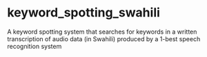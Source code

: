 # keyword_spotting_swahili
A keyword spotting system that searches for keywords in a written transcription of audio data (in Swahili) produced by a 1-best speech recognition system
